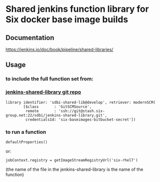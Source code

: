 # Shared jenkins function library for Six docker base image builds

## Documentation
https://jenkins.io/doc/book/pipeline/shared-libraries/


## Usage
### to include the full function set from:
### [jenkins-shared-library git repo](https://stash.six-group.net/projects/SDBI/repos/jenkins-shared-library/browse?at=refs%2Fheads%2Ffeature%2Fimproved_documentation)
```
library identifier: 'sdbi-shared-lib@develop', retriever: modernSCM(
        [$class       : 'GitSCMSource',
         remote       : 'ssh://git@stash.six-group.net:22/sdbi/jenkins-shared-library.git',
         credentialsId: 'six-baseimages-bitbucket-secret'])
```
### to run a function
```
defaultProperties()
```
or:
```
jobContext.registry = getImageStreamRegistryUrl('six-rhel7')
```
(the name of the file in the jenkins-shared-library is the name of the function)
